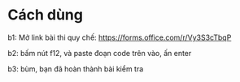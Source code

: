 # Cách dùng
b1: Mở link bài thi quy chế: https://forms.office.com/r/Vy3S3cTbqP

b2: bấm nút f12, và paste đoạn code trên vào, ấn enter

b3: bùm, bạn đã hoàn thành bài kiểm tra
